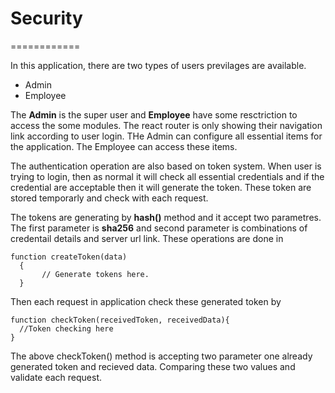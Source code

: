 # Security
============

In this application, there are two types of users previlages are available.

* Admin
* Employee
 
The **Admin** is the super user and **Employee** have some resctriction to access the some modules. The react router is only showing their navigation link according to user login. THe Admin can configure all essential items for the application. The Employee can access these items.

The authentication operation are also based on token system. When user is trying to login, then as normal it will check all essential credentials and if the credential are acceptable then it will generate the token. These token are stored temporarly and check with each request.

The tokens are generating by **hash()** method and it accept two parametres. The first parameter is **sha256** and second parameter is combinations of credentail details and server url link. These operations are done in 
    
    function createToken(data)
      {
           // Generate tokens here.
      }

Then each request in application check these generated token by 

    function checkToken(receivedToken, receivedData){
      //Token checking here 
    }
    
The above checkToken() method is accepting two parameter one already generated token and recieved data. Comparing these two values and validate each request.     
